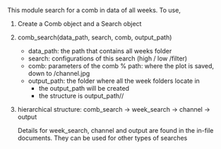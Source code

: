 This module search for a comb in data of all weeks.
To use,

1. Create a Comb object and a Search object

2. comb_search(data_path, search, comb, output_path)
	- data_path: the path that contains all weeks folder
	- search: configurations of this search (high / low /filter)
	- comb: parameters of the comb	% path: where the plot is saved, down to /channel.jpg
	- output_path: the folder where all the week folders locate in
		- the output_path will be created
		- the structure is output_path/<weeks>/<figures>

3. hierarchical structure: comb_search -> week_search -> channel -> output

	Details for week_search, channel and output are found in the in-file documents. They can be used for other types of searches
